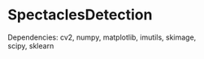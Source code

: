 # SpectaclesDetection

Dependencies:
  cv2, 
  numpy, 
  matplotlib, 
  imutils, 
  skimage,  
  scipy, 
  sklearn
  
 
  
  
 
